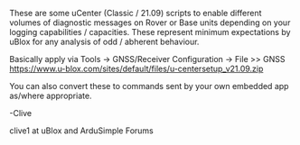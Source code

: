 These are some uCenter (Classic / 21.09) scripts to enable different volumes of diagnostic messages on Rover or Base units
depending on your logging capabilities / capacities. These represent minimum expectations by uBlox for any analysis of odd / abherent
behaviour.

Basically apply via Tools -> GNSS/Receiver Configuration -> File >> GNSS
https://www.u-blox.com/sites/default/files/u-centersetup_v21.09.zip

You can also convert these to commands sent by your own embedded app as/where appropriate.

-Clive

clive1 at uBlox and ArduSimple Forums
